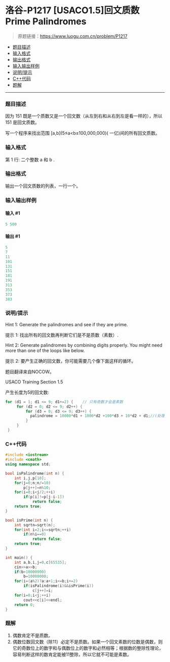 # 洛谷-P1217 [USACO1.5]回文质数 Prime Palindromes

> 原题链接：https://www.luogu.com.cn/problem/P1217

- [题目描述](#题目描述)
- [输入格式](#输入格式)
- [输出格式](#输出格式)
- [输入输出样例](#输入输出样例)
- [说明/提示](#说明/提示)
- [C++代码](#C++代码)
- [题解](#题解)

---

### <a name="题目描述">题目描述</a>

因为 151 既是一个质数又是一个回文数（从左到右和从右到左是看一样的），所以 151 是回文质数。

写一个程序来找出范围 \[a,b\](5&le;a<b&le;100,000,000)( 一亿)间的所有回文质数。

### <a name="输入格式">输入格式</a>

第 1 行: 二个整数 a 和 b .

### <a name="输出格式">输出格式</a>

输出一个回文质数的列表，一行一个。

### <a name="输入输出样例">输入输出样例</a>

#### 输入 #1

```c++
5 500
```

#### 输出 #1

```c++
5
7
11
101
131
151
181
191
313
353
373
383
```

### <a name="说明/提示">说明/提示</a>

Hint 1: Generate the palindromes and see if they are prime.

提示 1: 找出所有的回文数再判断它们是不是质数（素数）.

Hint 2: Generate palindromes by combining digits properly. You might need more than one of the loops like below.

提示 2: 要产生正确的回文数，你可能需要几个像下面这样的循环。

题目翻译来自NOCOW。

USACO Training Section 1.5

产生长度为5的回文数:

```cpp
for (d1 = 1; d1 <= 9; d1+=2) {    // 只有奇数才会是素数
     for (d2 = 0; d2 <= 9; d2++) {
         for (d3 = 0; d3 <= 9; d3++) {
           palindrome = 10000*d1 + 1000*d2 +100*d3 + 10*d2 + d1;//(处理回文数...)
         }
     }
 }
```

### <a name="C++代码">C++代码</a>

```c++
#include <iostream>
#include <cmath>
using namespace std;

bool isPalindrome(int n) {
    int i,j,p[10];
    for(j=0;n;n/=10)
        p[j++]=n%10;
    for(i=0;i<j/2;++i)
        if(p[i]!=p[j-i-1])
            return false;
    return true;
}

bool isPrime(int n) {
    int sqrtn=sqrt(n);
    for(int i=2;i<=sqrtn;++i)
        if(n%i==0)
            return false;
    return true;
}

int main() {
    int a,b,i,j=0,c[65535];
    cin>>a>>b;
    if(b>10000000)
        b=10000000;
    for(i=(a%2)?a:a+1;i<=b;i+=2)
        if(isPalindrome(i)&&isPrime(i))
            c[j++]=i;
    for(i=0;i<j;++i)
        cout<<c[i]<<endl;
    return 0;
}
```

### <a name="题解">题解</a>

1. 偶数肯定不是质数。
2. 偶数位数回文数（除11）必定不是质数。如果一个回文素数的位数是偶数，则它的奇数位上的数字和与偶数位上的数字和必然相等；根据数的整除性理论，容易判断这样的数肯定能被11整除，所以它就不可能是素数。